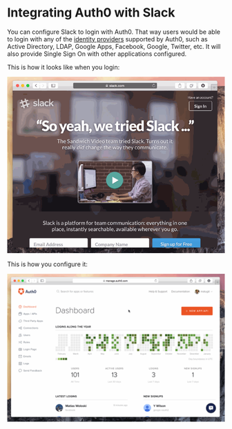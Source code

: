 # Integrating Auth0 with Slack

You can configure Slack to login with Auth0. That way users would be able to login with any of the [identity providers](identityproviders) supported by Auth0, such as Active Directory, LDAP, Google Apps, Facebook, Google, Twitter, etc. It will also provide Single Sign On with other applications configured.

This is how it looks like when you login:

![](../../media/articles/scenarios/slack/slack-login.gif)

This is how you configure it:

![](../../media/articles/scenarios/slack/slack-config.gif)
